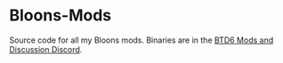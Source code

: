 # Bloons-Mods
Source code for all my Bloons mods. Binaries are in the [BTD6 Mods and Discussion Discord](https://discord.gg/DCdVMZg).
